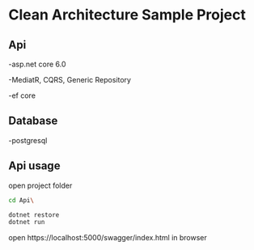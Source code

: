 # Clean Architecture Sample Project

## Api
  -asp.net core 6.0
  
  -MediatR, CQRS, Generic Repository
    
  -ef core
 
  
## Database
  -postgresql 

## Api usage
open project folder
```bash
cd Api\
```
```bash
dotnet restore 
dotnet run
```

open https://localhost:5000/swagger/index.html in browser
